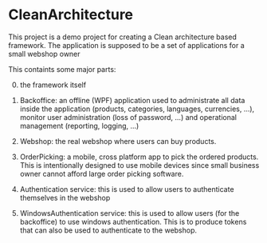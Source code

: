 # CleanArchitecture

This project is a demo project for creating a Clean architecture based framework. The application is supposed to be a set of applications for a small webshop owner

This containts some major parts:

0. the framework itself

1. Backoffice: an offline (WPF) application used to administrate all data inside the application (products, categories, languages, currencies, ...), monitor user administration (loss of password, ...) and operational management (reporting, logging, ...)

2. Webshop: the real webshop where users can buy products.

3. OrderPicking: a mobile, cross platform app to pick the ordered products. This is intentionally designed to use mobile devices since small business owner cannot afford large order picking software.

4. Authentication service: this is used to allow users to authenticate themselves in the webshop

5. WindowsAuthentication service: this is used to allow users (for the backoffice) to use windows authentication. This is to produce tokens that can also be used to authenticate to the webshop.

